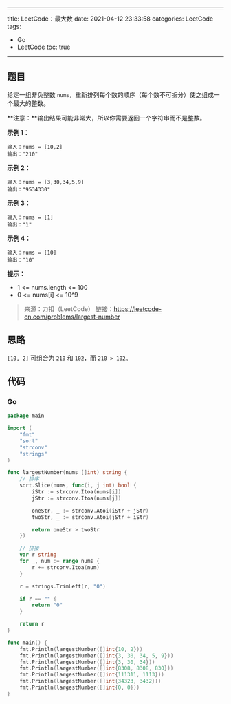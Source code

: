 ----
title: LeetCode：最大数
date: 2021-04-12 23:33:58
categories: LeetCode
tags: 
- Go
- LeetCode
toc: true
----

## 题目

给定一组非负整数 `nums`，重新排列每个数的顺序（每个数不可拆分）使之组成一个最大的整数。

**注意：**输出结果可能非常大，所以你需要返回一个字符串而不是整数。

**示例 1：**

```
输入：nums = [10,2]
输出："210"
```

<!-- more -->

**示例 2：**

```
输入：nums = [3,30,34,5,9]
输出："9534330"
```

**示例 3：**

```
输入：nums = [1]
输出："1"
```

**示例 4：**

```
输入：nums = [10]
输出："10"
```

**提示：**

- 1 <= nums.length <= 100
- 0 <= nums[i] <= 10^9

> 来源：力扣（LeetCode）
> 链接：https://leetcode-cn.com/problems/largest-number

## 思路

`[10, 2]` 可组合为 `210` 和 `102`，而 `210 > 102`。

## 代码

### Go

```go
package main

import (
	"fmt"
	"sort"
	"strconv"
	"strings"
)

func largestNumber(nums []int) string {
	// 排序
	sort.Slice(nums, func(i, j int) bool {
		iStr := strconv.Itoa(nums[i])
		jStr := strconv.Itoa(nums[j])

		oneStr, _ := strconv.Atoi(iStr + jStr)
		twoStr, _ := strconv.Atoi(jStr + iStr)

		return oneStr > twoStr
	})

	// 拼接
	var r string
	for _, num := range nums {
		r += strconv.Itoa(num)
	}

	r = strings.TrimLeft(r, "0")

	if r == "" {
		return "0"
	}

	return r
}

func main() {
	fmt.Println(largestNumber([]int{10, 2}))
	fmt.Println(largestNumber([]int{3, 30, 34, 5, 9}))
	fmt.Println(largestNumber([]int{3, 30, 34}))
	fmt.Println(largestNumber([]int{8308, 8308, 830}))
	fmt.Println(largestNumber([]int{111311, 1113}))
	fmt.Println(largestNumber([]int{34323, 3432}))
	fmt.Println(largestNumber([]int{0, 0}))
}
```